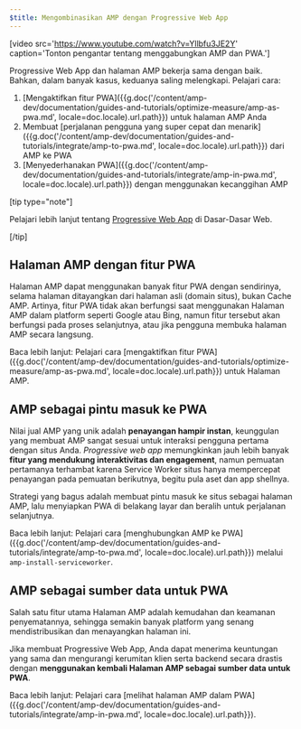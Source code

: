```yaml
---
$title: Mengombinasikan AMP dengan Progressive Web App
---
```


[video src='https://www.youtube.com/watch?v=Yllbfu3JE2Y' caption='Tonton pengantar tentang menggabungkan AMP dan PWA.']

Progressive Web App dan halaman AMP bekerja sama dengan baik. Bahkan, dalam banyak kasus, keduanya saling melengkapi. Pelajari cara:

1. [Mengaktifkan fitur PWA]({{g.doc('/content/amp-dev/documentation/guides-and-tutorials/optimize-measure/amp-as-pwa.md', locale=doc.locale).url.path}}) untuk halaman AMP Anda
2. Membuat [perjalanan pengguna yang super cepat dan menarik]({{g.doc('/content/amp-dev/documentation/guides-and-tutorials/integrate/amp-to-pwa.md', locale=doc.locale).url.path}}) dari AMP ke PWA
3. [Menyederhanakan PWA]({{g.doc('/content/amp-dev/documentation/guides-and-tutorials/integrate/amp-in-pwa.md', locale=doc.locale).url.path}}) dengan menggunakan kecanggihan AMP

[tip type="note"]

Pelajari lebih lanjut tentang [Progressive Web App](https://developers.google.com/web/progressive-web-apps/) di Dasar-Dasar Web.

[/tip]

## Halaman AMP dengan fitur PWA

Halaman AMP dapat menggunakan banyak fitur PWA dengan sendirinya, selama halaman ditayangkan dari halaman asli (domain situs), bukan Cache AMP. Artinya, fitur PWA tidak akan berfungsi saat menggunakan Halaman AMP dalam platform seperti Google atau Bing, namun fitur tersebut akan berfungsi pada proses selanjutnya, atau jika pengguna membuka halaman AMP secara langsung.

Baca lebih lanjut: Pelajari cara [mengaktifkan fitur PWA]({{g.doc('/content/amp-dev/documentation/guides-and-tutorials/optimize-measure/amp-as-pwa.md', locale=doc.locale).url.path}}) untuk Halaman AMP.

## AMP sebagai pintu masuk ke PWA

Nilai jual AMP yang unik adalah **penayangan hampir instan**, keunggulan yang membuat AMP sangat sesuai untuk interaksi pengguna pertama dengan situs Anda. *Progressive web app* memungkinkan jauh lebih banyak **fitur yang mendukung interaktivitas dan engagement**, namun pemuatan pertamanya terhambat karena Service Worker situs hanya mempercepat penayangan pada pemuatan berikutnya, begitu pula aset dan app shellnya.

Strategi yang bagus adalah membuat pintu masuk ke situs sebagai halaman AMP, lalu menyiapkan PWA di belakang layar dan beralih untuk perjalanan selanjutnya.

Baca lebih lanjut: Pelajari cara [menghubungkan AMP ke PWA]({{g.doc('/content/amp-dev/documentation/guides-and-tutorials/integrate/amp-to-pwa.md', locale=doc.locale).url.path}}) melalui `amp-install-serviceworker`.

## AMP sebagai sumber data untuk PWA

Salah satu fitur utama Halaman AMP adalah kemudahan dan keamanan penyematannya, sehingga semakin banyak platform yang senang mendistribusikan dan menayangkan halaman ini.

Jika membuat Progressive Web App, Anda dapat menerima keuntungan yang sama dan mengurangi kerumitan klien serta backend secara drastis dengan **menggunakan kembali Halaman AMP sebagai sumber data untuk PWA**.

Baca lebih lanjut: Pelajari cara [melihat halaman AMP dalam PWA]({{g.doc('/content/amp-dev/documentation/guides-and-tutorials/integrate/amp-in-pwa.md', locale=doc.locale).url.path}}).
